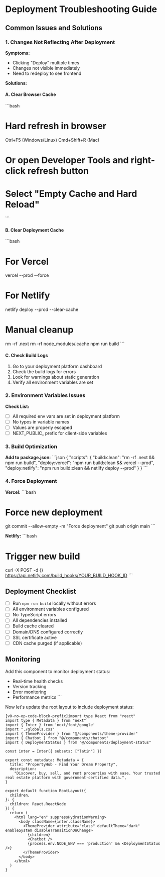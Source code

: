 # Deployment Troubleshooting Guide

## Common Issues and Solutions

### 1. Changes Not Reflecting After Deployment

**Symptoms:**
- Clicking "Deploy" multiple times
- Changes not visible immediately
- Need to redeploy to see frontend

**Solutions:**

#### A. Clear Browser Cache
\`\`\`bash
# Hard refresh in browser
Ctrl+F5 (Windows/Linux)
Cmd+Shift+R (Mac)

# Or open Developer Tools and right-click refresh button
# Select "Empty Cache and Hard Reload"
\`\`\`

#### B. Clear Deployment Cache
\`\`\`bash
# For Vercel
vercel --prod --force

# For Netlify
netlify deploy --prod --clear-cache

# Manual cleanup
rm -rf .next
rm -rf node_modules/.cache
npm run build
\`\`\`

#### C. Check Build Logs
1. Go to your deployment platform dashboard
2. Check the build logs for errors
3. Look for warnings about static generation
4. Verify all environment variables are set

### 2. Environment Variables Issues

**Check List:**
- [ ] All required env vars are set in deployment platform
- [ ] No typos in variable names
- [ ] Values are properly escaped
- [ ] NEXT_PUBLIC_ prefix for client-side variables

### 3. Build Optimization

**Add to package.json:**
\`\`\`json
{
  "scripts": {
    "build:clean": "rm -rf .next && npm run build",
    "deploy:vercel": "npm run build:clean && vercel --prod",
    "deploy:netlify": "npm run build:clean && netlify deploy --prod"
  }
}
\`\`\`

### 4. Force Deployment

**Vercel:**
\`\`\`bash
# Force new deployment
git commit --allow-empty -m "Force deployment"
git push origin main
\`\`\`

**Netlify:**
\`\`\`bash
# Trigger new build
curl -X POST -d {} https://api.netlify.com/build_hooks/YOUR_BUILD_HOOK_ID
\`\`\`

## Deployment Checklist

- [ ] Run `npm run build` locally without errors
- [ ] All environment variables configured
- [ ] No TypeScript errors
- [ ] All dependencies installed
- [ ] Build cache cleared
- [ ] Domain/DNS configured correctly
- [ ] SSL certificate active
- [ ] CDN cache purged (if applicable)

## Monitoring

Add this component to monitor deployment status:
- Real-time health checks
- Version tracking
- Error monitoring
- Performance metrics
\`\`\`

Now let's update the root layout to include deployment status:

```typescriptreact file="app/layout.tsx"
[v0-no-op-code-block-prefix]import type React from "react"
import type { Metadata } from "next"
import { Inter } from 'next/font/google'
import "./globals.css"
import { ThemeProvider } from "@/components/theme-provider"
import { Chatbot } from "@/components/chatbot"
import { DeploymentStatus } from "@/components/deployment-status"

const inter = Inter({ subsets: ["latin"] })

export const metadata: Metadata = {
  title: "PropertyHub - Find Your Dream Property",
  description:
    "Discover, buy, sell, and rent properties with ease. Your trusted real estate platform with government-certified data.",
}

export default function RootLayout({
  children,
}: {
  children: React.ReactNode
}) {
  return (
    <html lang="en" suppressHydrationWarning>
      <body className={inter.className}>
        <ThemeProvider attribute="class" defaultTheme="dark" enableSystem disableTransitionOnChange>
          {children}
          <Chatbot />
          {process.env.NODE_ENV === 'production' && <DeploymentStatus />}
        </ThemeProvider>
      </body>
    </html>
  )
}
